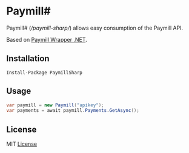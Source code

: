 Paymill#
========

Paymill# (*/paymill-sharp/*) allows easy consumption of the Paymill API.

Based on [Paymill Wrapper .NET](https://github.com/jcantos/paymillwrappernet).

Installation
------------

```
Install-Package PaymillSharp
```

Usage
-----
```cs
var paymill = new Paymill("apikey");
var payments = await paymill.Payments.GetAsync();
```

License
-------

MIT <a href="https://github.com/digitalcreations/paymillsharp/blob/master/LICENSE">License</a>
